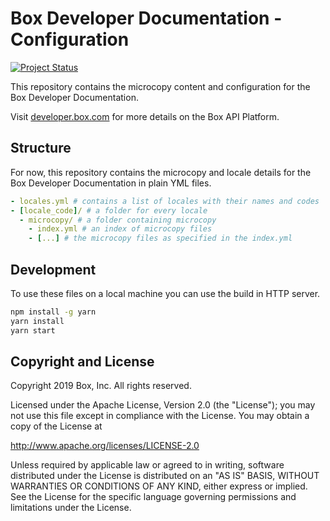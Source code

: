 # Box Developer Documentation - Configuration

[![Project Status](http://opensource.box.com/badges/active.svg)](http://opensource.box.com/badges)

This repository contains the microcopy content and configuration for the Box Developer Documentation.

Visit [developer.box.com](https://developer.box.com) for more details on the Box API Platform.

## Structure

For now, this repository contains the microcopy and locale details for the 
Box Developer Documentation in plain YML files.

```yml
- locales.yml # contains a list of locales with their names and codes
- [locale_code]/ # a folder for every locale
  - microcopy/ # a folder containing microcopy
    - index.yml # an index of microcopy files
    - [...] # the microcopy files as specified in the index.yml
```

## Development

To use these files on a local machine you can use the build in HTTP server.

```sh
npm install -g yarn
yarn install
yarn start
```

## Copyright and License

Copyright 2019 Box, Inc. All rights reserved.

Licensed under the Apache License, Version 2.0 (the "License"); you may not use this file except in compliance with the License. You may obtain a copy of the License at

http://www.apache.org/licenses/LICENSE-2.0

Unless required by applicable law or agreed to in writing, software distributed under the License is distributed on an "AS IS" BASIS, WITHOUT WARRANTIES OR CONDITIONS OF ANY KIND, either express or implied. See the License for the specific language governing permissions and limitations under the License.

